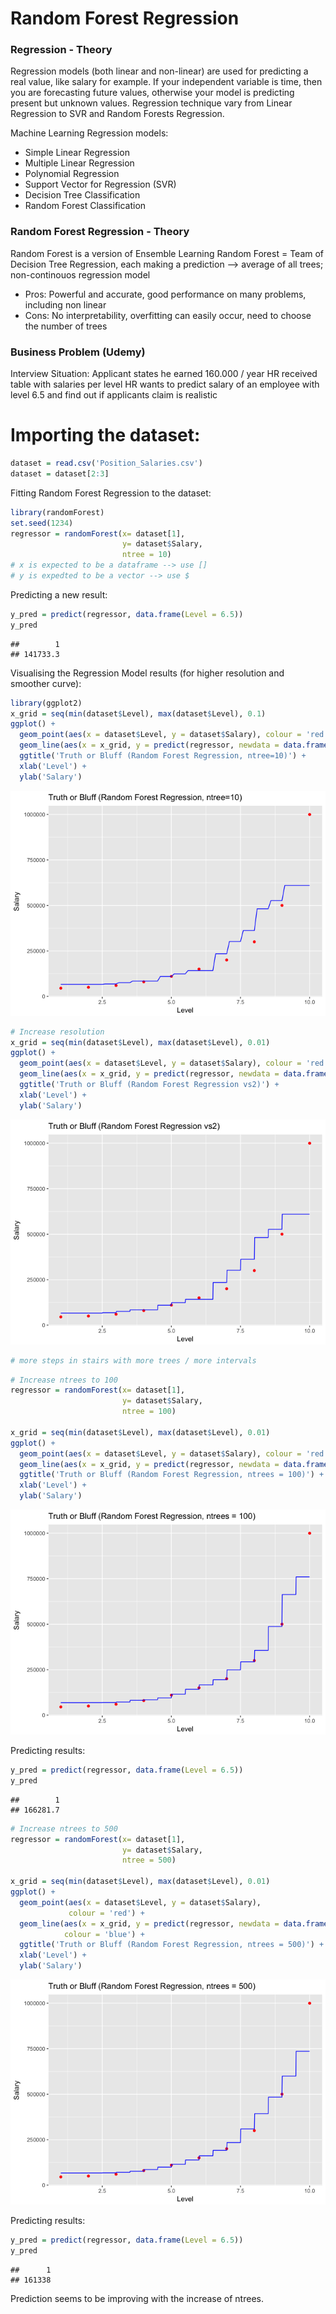 # Random Forest Regression

### Regression - Theory
Regression models (both linear and non-linear) are used for predicting a real value, like salary for example. If your independent variable is time, then you are forecasting future values, otherwise your model is predicting present but unknown values. Regression technique vary from Linear Regression to SVR and Random Forests Regression.

Machine Learning Regression models:

* Simple Linear Regression
* Multiple Linear Regression
* Polynomial Regression
* Support Vector for Regression (SVR)
* Decision Tree Classification
* Random Forest Classification

### Random Forest Regression  - Theory
Random Forest is a version of Ensemble Learning
Random Forest = Team of Decision Tree Regression, each making a prediction --> average of all trees; 
non-continouos regression model

* Pros: Powerful and accurate, good performance on many problems, including non linear
* Cons: No interpretability, overfitting can easily occur, need to choose the number of trees

### Business Problem (Udemy)

Interview Situation: Applicant states he earned 160.000 / year
HR received table with salaries per level
HR wants to predict salary of an employee with level 6.5 and find out if applicants claim is realistic

# Importing the dataset:

```r
dataset = read.csv('Position_Salaries.csv')
dataset = dataset[2:3]
```

Fitting Random Forest Regression to the dataset:

```r
library(randomForest)
set.seed(1234) 
regressor = randomForest(x= dataset[1],
                         y= dataset$Salary,
                         ntree = 10)
# x is expected to be a dataframe --> use []
# y is expedted to be a vector --> use $
```

Predicting a new result:

```r
y_pred = predict(regressor, data.frame(Level = 6.5))
y_pred
```

```
##        1 
## 141733.3
```

Visualising the Regression Model results (for higher resolution and smoother curve):

```r
library(ggplot2)
x_grid = seq(min(dataset$Level), max(dataset$Level), 0.1)
ggplot() +
  geom_point(aes(x = dataset$Level, y = dataset$Salary), colour = 'red') +
  geom_line(aes(x = x_grid, y = predict(regressor, newdata = data.frame(Level = x_grid))), colour = 'blue') +
  ggtitle('Truth or Bluff (Random Forest Regression, ntree=10)') +
  xlab('Level') +
  ylab('Salary')
```

![](RandomForestRegression_files/figure-html/unnamed-chunk-4-1.png)<!-- -->


```r
# Increase resolution
x_grid = seq(min(dataset$Level), max(dataset$Level), 0.01)
ggplot() +
  geom_point(aes(x = dataset$Level, y = dataset$Salary), colour = 'red') +
  geom_line(aes(x = x_grid, y = predict(regressor, newdata = data.frame(Level = x_grid))), colour = 'blue') +
  ggtitle('Truth or Bluff (Random Forest Regression vs2)') +
  xlab('Level') +
  ylab('Salary')
```

![](RandomForestRegression_files/figure-html/unnamed-chunk-5-1.png)<!-- -->

```r
# more steps in stairs with more trees / more intervals 
```


```r
# Increase ntrees to 100
regressor = randomForest(x= dataset[1],
                         y= dataset$Salary,
                         ntree = 100)

x_grid = seq(min(dataset$Level), max(dataset$Level), 0.01)
ggplot() +
  geom_point(aes(x = dataset$Level, y = dataset$Salary), colour = 'red') +
  geom_line(aes(x = x_grid, y = predict(regressor, newdata = data.frame(Level = x_grid))), colour = 'blue') +
  ggtitle('Truth or Bluff (Random Forest Regression, ntrees = 100)') +
  xlab('Level') +
  ylab('Salary')
```

![](RandomForestRegression_files/figure-html/unnamed-chunk-6-1.png)<!-- -->

Predicting results:

```r
y_pred = predict(regressor, data.frame(Level = 6.5))
y_pred
```

```
##        1 
## 166281.7
```


```r
# Increase ntrees to 500
regressor = randomForest(x= dataset[1],
                         y= dataset$Salary,
                         ntree = 500)

x_grid = seq(min(dataset$Level), max(dataset$Level), 0.01)
ggplot() +
  geom_point(aes(x = dataset$Level, y = dataset$Salary),
             colour = 'red') +
  geom_line(aes(x = x_grid, y = predict(regressor, newdata = data.frame(Level = x_grid))),
            colour = 'blue') +
  ggtitle('Truth or Bluff (Random Forest Regression, ntrees = 500)') +
  xlab('Level') +
  ylab('Salary')
```

![](RandomForestRegression_files/figure-html/unnamed-chunk-8-1.png)<!-- -->

Predicting results:

```r
y_pred = predict(regressor, data.frame(Level = 6.5))
y_pred
```

```
##      1 
## 161338
```
Prediction seems to be improving with the increase of ntrees.
